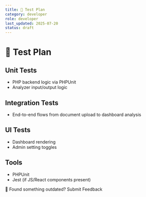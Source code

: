 ```yaml
---
title: 🧪 Test Plan
category: developer
role: developer
last_updated: 2025-07-20
status: draft
---
```

# 🧪 Test Plan

## Unit Tests
- PHP backend logic via PHPUnit
- Analyzer input/output logic

## Integration Tests
- End-to-end flows from document upload to dashboard analysis

## UI Tests
- Dashboard rendering
- Admin setting toggles

## Tools
- PHPUnit
- Jest (if JS/React components present)

💬 Found something outdated? Submit Feedback
